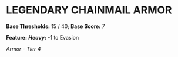 # LEGENDARY CHAINMAIL ARMOR

**Base Thresholds:** 15 / 40; **Base Score:** 7

**Feature:** ***Heavy:*** -1 to Evasion

*Armor - Tier 4*